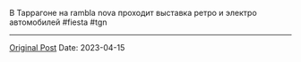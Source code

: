 В Таррагоне на rambla nova проходит выставка ретро и электро автомобилей #fiesta #tgn

---
[Original Post](https://t.me/lev2tarragona/1126)
Date: 2023-04-15
